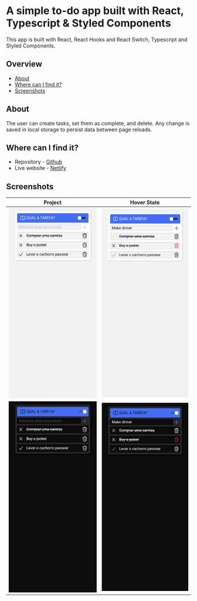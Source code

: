 # A simple to-do app built with React, Typescript & Styled Components

This app is built with React, React Hooks and React Switch, Typescript and Styled Components.

## Overview

- [About](#about)
- [Where can I find it?](#where-can-i-find-it)
- [Screenshots](#screenshots)

## About

The user can create tasks, set them as complete, and delete. Any change is saved in local storage to persist data between page reloads.

## Where can I find it?

- Repository - [Github](https://github.com/johnv2309/todo-study)
- Live website - [Netlify](https://johnv2309-react-todo.netlify.app/)

## Screenshots

| Project                                 | Hover State                                   |
| --------------------------------------- | --------------------------------------------- |
| ![](./src/assets/images/light-mode.png) | ![](./src/assets/images/light-mode-hover.png) |
| ![](./src/assets/images/dark-mode.png)  | ![](./src/assets/images/dark-mode-hover.png)  |
